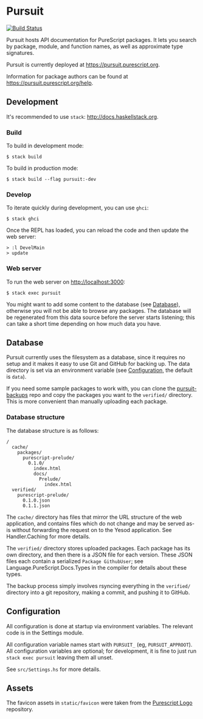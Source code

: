 # Pursuit

[![Build Status](https://github.com/purescript/pursuit/workflows/CI/badge.svg?branch=master)](https://github.com/purescript/pursuit/actions?query=workflow%3ACI+branch%3Amaster)

Pursuit hosts API documentation for PureScript packages. It lets you search by
package, module, and function names, as well as approximate type signatures.

Pursuit is currently deployed at <https://pursuit.purescript.org>.

Information for package authors can be found at
<https://pursuit.purescript.org/help>.

## Development

It's recommended to use `stack`: <http://docs.haskellstack.org>.

### Build

To build in development mode:

```
$ stack build
```

To build in production mode:

```
$ stack build --flag pursuit:-dev
```

### Develop

To iterate quickly during development, you can use `ghci`:

```
$ stack ghci
```

Once the REPL has loaded, you can reload the code and then update the web server:

```
> :l DevelMain
> update
```

### Web server

To run the web server on <http://localhost:3000>:

```
$ stack exec pursuit
```

You might want to add some content to the database (see [Database](#database)),
otherwise you will not be able to browse any packages. The database will be
regenerated from this data source before the server starts listening; this
can take a short time depending on how much data you have.

## Database

Pursuit currently uses the filesystem as a database, since it requires no setup
and it makes it easy to use Git and GitHub for backing up. The data directory
is set via an environment variable (see [Configuration](#configuration), the
default is `data`).

If you need some sample packages to work with, you can clone the
[pursuit-backups][pursuit-backups] repo and copy the packages you want to the
`verified/` directory. This is more convenient than manually uploading each
package.

[pursuit-backups]: https://github.com/purescript/pursuit-backups

### Database structure

The database structure is as follows:

```
/
  cache/
    packages/
      purescript-prelude/
        0.1.0/
          index.html
          docs/
            Prelude/
              index.html
  verified/
    purescript-prelude/
      0.1.0.json
      0.1.1.json
```

The `cache/` directory has files that mirror the URL structure of the web
application, and contains files which do not change and may be served as-is
without forwarding the request on to the Yesod application. See Handler.Caching
for more details.

The `verified/` directory stores uploaded packages. Each package has its own
directory, and then there is a JSON file for each version. These JSON files
each contain a serialized `Package GithubUser`; see
Language.PureScript.Docs.Types in the compiler for details about these types.

The backup process simply involves rsyncing everything in the `verified/`
directory into a git repository, making a commit, and pushing it to GitHub.

## Configuration

All configuration is done at startup via environment variables. The relevant
code is in the Settings module.

All configuration variable names start with `PURSUIT_` (eg,
`PURSUIT_APPROOT`). All configuration variables are optional; for
development, it is fine to just run `stack exec pursuit` leaving them all
unset.

See `src/Settings.hs` for more details.

## Assets

The favicon assets in `static/favicon` were taken from the [Purescript Logo](https://github.com/purescript/logo) repository.
